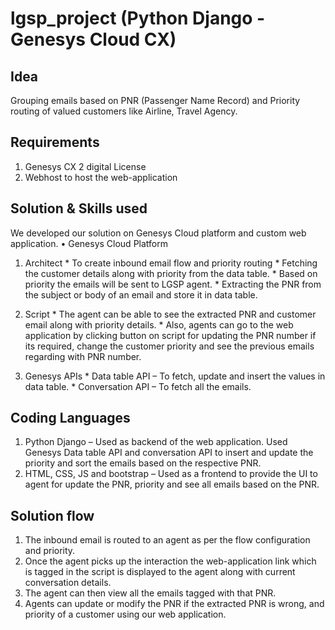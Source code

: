 # lgsp_project (Python Django - Genesys Cloud CX)

Idea
----
Grouping emails based on PNR (Passenger Name Record) and Priority routing of valued customers like Airline, Travel Agency.

Requirements
------------
  1.	Genesys CX 2 digital License 
  2.	Webhost to host the web-application
  
Solution & Skills used
----------------------
We developed our solution on Genesys Cloud platform and custom web application.
•	Genesys Cloud Platform
  1. Architect 
    * To create inbound email flow and priority routing 
    * Fetching the customer details along with priority from the data table.
    * Based on priority the emails will be sent to LGSP agent.
    * Extracting the PNR from the subject or body of an email and store it in data table.

  2. Script 
    * The agent can be able to see the extracted PNR and customer email along with priority details.
    * Also, agents can go to the web application by clicking button on script for updating the PNR number if its required, change the customer priority and see the previous      emails regarding with PNR number.

  3. Genesys APIs
    * Data table API – To fetch, update and insert the values in data table.
    * Conversation API – To fetch all the emails.

Coding Languages
----------------
1. Python Django – Used as backend of the web application. Used Genesys Data table API and conversation API to insert and update the priority and sort the emails based on    the respective PNR.
2. HTML, CSS, JS and bootstrap – Used as a frontend to provide the UI to agent for update the PNR, priority and see all emails based on the PNR.

Solution flow
-------------
1. The inbound email is routed to an agent as per the flow configuration and priority.
2. Once the agent picks up the interaction the web-application link which is tagged in the script is displayed to the agent along with current conversation details. 
3. The agent can then view all the emails tagged with that PNR. 
4. Agents can update or modify the PNR if the extracted PNR is wrong, and priority of a customer using our web application.




